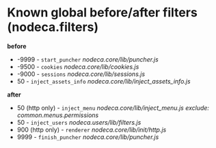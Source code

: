 Known global before/after filters (nodeca.filters)
==================================================

**before**

- -9999 - `start_puncher` *nodeca.core/lib/puncher.js*
- -9500 - `cookies` *nodeca.core/lib/cookies.js*
- -9000 - `sessions` *nodeca.core/lib/sessions.js*
- 50 - `inject_assets_info`  *nodeca.core/lib/inject_assets_info.js*

**after**

- 50 (http only) - `inject_menu` *nodeca.core/lib/inject_menu.js*
  *exclude: common.menus.permissions*
- 50 - `inject_users` *nodeca.users/lib/filters.js*
- 900 (http only) - `renderer` *nodeca.core/lib/init/http.js*
- 9999 - `finish_puncher` *nodeca.core/lib/puncher.js*
